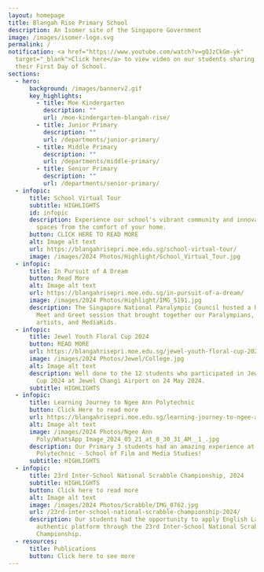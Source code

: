 ```yaml
---
layout: homepage
title: Blangah Rise Primary School
description: An Isomer site of the Singapore Government
image: /images/isomer-logo.svg
permalink: /
notification: <a href="https://www.youtube.com/watch?v=gQJzCkGm-yk"
  target="_blank">Click here</a> to view video on our students sharing about
  their First Day of School.
sections:
  - hero:
      background: /images/bannerv2.gif
      key_highlights:
        - title: Moe Kindergarten
          description: ""
          url: /moe-kindergarten-blangah-rise/
        - title: Junior Primary
          description: ""
          url: /departments/junior-primary/
        - title: Middle Primary
          description: ""
          url: /departments/middle-primary/
        - title: Senior Primary
          description: ""
          url: /departments/senior-primary/
  - infopic:
      title: School Virtual Tour
      subtitle: HIGHLIGHTS
      id: infopic
      description: Experience our school's vibrant community and innovative learning
        spaces from the comfort of your home.
      button: CLICK HERE TO READ MORE
      alt: Image alt text
      url: https://blangahrisepri.moe.edu.sg/school-virtual-tour/
      image: /images/2024 Photos/Highlight/School_Virtual_Tour.jpg
  - infopic:
      title: In Pursuit of A Dream
      button: Read More
      alt: Image alt text
      url: https://blangahrisepri.moe.edu.sg/in-pursuit-of-a-dream/
      image: /images/2024 Photos/Highlight/IMG_5191.jpg
      description: The Singapore National Paralympic Council hosted a heartwarming
        Meet and Greet session that brought together our Paralympians, student
        artists, and MediaKids.
  - infopic:
      title: Jewel Youth Floral Cup 2024
      button: READ MORE
      url: https://blangahrisepri.moe.edu.sg/jewel-youth-floral-cup-2024/
      image: /images/2024 Photos/Jewel/College.jpg
      alt: Image alt text
      description: Well done to the 12 students who participated in Jewel Youth Floral
        Cup 2024 at Jewel Changi Airport on 24 May 2024.
      subtitle: HIGHLIGHTS
  - infopic:
      title: Learning Journey to Ngee Ann Polytechnic
      button: Click Here to read more
      url: https://blangahrisepri.moe.edu.sg/learning-journey-to-ngee-ann-polytechnic/
      alt: Image alt text
      image: /images/2024 Photos/Ngee Ann
        Poly/WhatsApp_Image_2024_05_21_at_8_30_31_AM__1_.jpg
      description: Our Primary 3 students had an amazing experience at Ngee Ann
        Polytechnic - School of Film and Media Studies!
      subtitle: HIGHLIGHTS
  - infopic:
      title: 23rd Inter-School National Scrabble Championship, 2024
      subtitle: HIGHLIGHTS
      button: Click here to read more
      alt: Image alt text
      image: /images/2024 Photos/Scrabble/IMG_0762.jpg
      url: /23rd-inter-school-national-scrabble-championship-2024/
      description: Our students had the opportunity to apply English Language in an
        authentic platform through the 23rd Inter-School National Scrabble
        Championship.
  - resources:
      title: Publications
      button: Click here to see more
---
```

